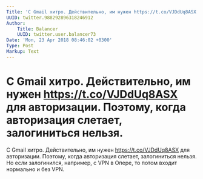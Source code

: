 ```yaml
---
Title: 'С Gmail хитро. Действительно, им нужен https://t.co/VJDdUq8ASX для авторизации. Поэтому, когда авторизация слетает, залогиниться нельзя.'
UUID: twitter.988292896318246912
Author:
    Title: Balancer
    UUID: twitter.user.balancer73
Date: 'Mon, 23 Apr 2018 08:46:02 +0300'
Type: Post
Markup: Text
---
```


# С Gmail хитро. Действительно, им нужен https://t.co/VJDdUq8ASX для авторизации. Поэтому, когда авторизация слетает, залогиниться нельзя.

С Gmail хитро. Действительно, им нужен
https://t.co/VJDdUq8ASX для авторизации. Поэтому, когда
авторизация слетает, залогиниться нельзя. Но если
залогинился, например, с VPN в Опере, то потом входит
нормально и без VPN.